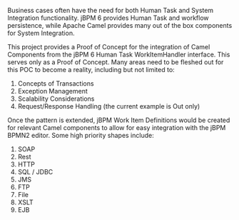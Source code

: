 Business cases often have the need for both Human Task and System Integration functionality.  jBPM 6 provides Human Task and workflow persistence, while Apache Camel provides many out of the box components for System Integration.

This project provides a Proof of Concept for the integration of Camel Components from the jBPM 6 Human Task WorkItemHandler interface.  This serves only as a Proof of Concept.  Many areas need to be fleshed out for this POC to become a reality, including but not limited to:

1) Concepts of Transactions
2) Exception Management
3) Scalability Considerations
4) Request/Response Handling (the current example is Out only)

Once the pattern is extended, jBPM Work Item Definitions would be created for relevant Camel components to allow for easy integration with the jBPM BPMN2 editor.  Some high priority shapes include:

1) SOAP
2) Rest
3) HTTP
4) SQL / JDBC
5) JMS
6) FTP
7) File
8) XSLT
9) EJB

